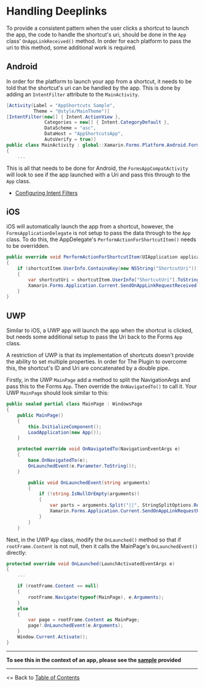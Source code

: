 # Handling Deeplinks

To provide a consistent pattern when the user clicks a shortcut to launch the app, the code to handle the shortcut's uri, should be done in the `App` class' `OnAppLinkReceived()` method. In order for each platform to pass the uri to this method, some additional work is required.

## Android

In order for the platform to launch your app from a shortcut, it needs to be told that the shortcut's uri can be handled by the app. This is done by adding an `IntentFilter` attribute to the `MainActivity`.  

```csharp
[Activity(Label = "AppShortcuts Sample",
          Theme = "@style/MainTheme")]
[IntentFilter(new[] { Intent.ActionView },
              Categories = new[] { Intent.CategoryDefault },
              DataScheme = "asc",
              DataHost = "AppShortcutsApp",
              AutoVerify = true)]
public class MainActivity : global::Xamarin.Forms.Platform.Android.FormsAppCompatActivity
{
    ...
```

This is all that needs to be done for Android, the `FormsAppCompatActivity` will look to see if the app launched with a Uri and pass this through to the `App` class.

* [Configuring Intent Filters](https://developer.xamarin.com/guides/android/platform_features/app-linking/#configure-intent-filter)


## iOS

iOS will automatically launch the app from a shortcut, however, the `FormsApplicationDelegate` is not setup to pass the data through to the `App` class. To do this, the AppDelegate's `PerformActionForShortcutItem()` needs to be overridden.

```csharp
public override void PerformActionForShortcutItem(UIApplication application, UIApplicationShortcutItem shortcutItem, UIOperationHandler completionHandler)
{
    if (shortcutItem.UserInfo.ContainsKey(new NSString("ShortcutUri")))
    {
        var shortcutUri = shortcutItem.UserInfo["ShortcutUri"].ToString();
        Xamarin.Forms.Application.Current.SendOnAppLinkRequestReceived(new Uri(shortcutUri));
    }
}
``` 


## UWP

Similar to iOS, a UWP app will launch the app when the shortcut is clicked, but needs some additional setup to pass the Uri back to the Forms `App` class.

A restriction of UWP is that its implementation of shortcuts doesn't provide the ability to set multiple properties. In order for The Plugin to overcome this, the shortcut's ID and Uri are concatenated by a double pipe.

Firstly, in the UWP `MainPage` add a method to split the NavigationArgs and pass this to the Forms `App`. Then override the `OnNavigatedTo()` to call it. Your UWP `MainPage` should look similar to this:

```csharp
public sealed partial class MainPage : WindowsPage
{
    public MainPage()
    {
        this.InitializeComponent();
        LoadApplication(new App());
    }

    protected override void OnNavigatedTo(NavigationEventArgs e)
    {
        base.OnNavigatedTo(e);
        OnLaunchedEvent(e.Parameter.ToString());
    }

        public void OnLaunchedEvent(string arguments)
        {
            if (!string.IsNullOrEmpty(arguments))
            {
                var parts = arguments.Split("||", StringSplitOptions.RemoveEmptyEntries);
                Xamarin.Forms.Application.Current.SendOnAppLinkRequestReceived(new Uri(parts[1]));
            }
        }
    }
```

Next, in the UWP `App` class, modify the `OnLaunched()` method so that if `rootFrame.Content` is not null, then it calls the MainPage's `OnLaunchedEvent()` directly:

```csharp
protected override void OnLaunched(LaunchActivatedEventArgs e)
{
    ...

    if (rootFrame.Content == null)
    {
        rootFrame.Navigate(typeof(MainPage), e.Arguments);
    }
    else
    {
        var page = rootFrame.Content as MainPage;
        page?.OnLaunchedEvent(e.Arguments);
    }
    Window.Current.Activate();
}
```

---

**To see this in the context of an app, please see the [sample](../samples) provided**

---
<= Back to [Table of Contents](README.md)